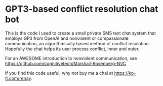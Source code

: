 # GPT3-based conflict resolution chat bot
This is the code I used to create a small private SMS text chat system that employs GP3 from OpenAI and  nonviolent or compassionate communication, an algorithmically based method of conflict resolution. Hopefully the chat helps its user process conflict, inner and outer. 

For an AWESOME introduction to nonviolent communication, see https://github.com/cognitivetech/Marshall-Rosenberg-NVC

If you find this code useful, why not buy me a chai at https://ko-fi.com/renay.
